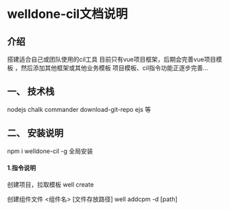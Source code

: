 # welldone-cil文档说明

## 介绍
搭建适合自己或团队使用的cil工具
目前只有vue项目框架，后期会完善vue项目模板 ，然后添加其他框架或其他业务模板
项目模板、cil指令功能正逐步完善...

## 一、 技术栈
nodejs chalk commander  download-git-repo ejs 等

## 二、 安装说明
npm i welldone-cil -g 全局安装

#### 1.指令说明

创建项目，拉取模板
well create <projectName> 

创建组件文件 <组件名> [文件存放路径] 
well addcpm <componentName> -d [path] 




